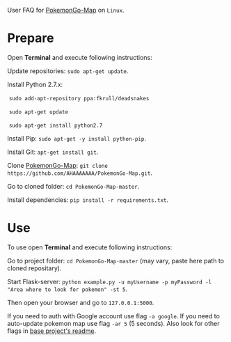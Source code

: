 User FAQ for [PokemonGo-Map](https://github.com/AHAAAAAAA/PokemonGo-Map) on `Linux`.

Prepare
========
Open **Terminal** and execute following instructions:

Update repositories: `sudo apt-get update`.

Install Python 2.7.x:

  &nbsp;`sudo add-apt-repository ppa:fkrull/deadsnakes`
  
  &nbsp;`sudo apt-get update`
  
  &nbsp;`sudo apt-get install python2.7`
  
Install Pip: `sudo apt-get -y install python-pip`.

Install Git: `apt-get install git`.

Clone [PokemonGo-Map](): `git clone https://github.com/AHAAAAAAA/PokemonGo-Map.git`.

Go to cloned folder: `cd PokemonGo-Map-master`.

Install dependencies: `pip install -r requirements.txt`.

Use
======

To use open **Terminal** and execute following instructions:

Go to project folder: `cd PokemonGo-Map-master` (may vary, paste here path to cloned repositary).

Start Flask-server: `python example.py -u myUsername -p myPassword -l "Area where to look for pokemon" -st 5`.

Then open your browser and go to `127.0.0.1:5000`.

If you need to auth with Google account use flag `-a google`. If you need to auto-update pokemon map use flag `-ar 5` (5 seconds). Also look for other flags in [base project's readme](https://github.com/AHAAAAAAA/PokemonGo-Map).
